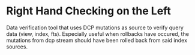 # Right Hand Checking on the Left
Data verification tool that uses DCP mutations as source to verify query data (view, index, fts).
Especially useful when rollbacks have occured, the mutations from dcp stream should have been rolled back from said index sources.
